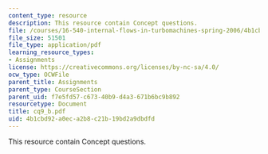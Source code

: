 ```yaml
---
content_type: resource
description: This resource contain Concept questions.
file: /courses/16-540-internal-flows-in-turbomachines-spring-2006/4b1cbd92a0eca2b8c21b19bd2a9dbdfd_cq9_b.pdf
file_size: 51501
file_type: application/pdf
learning_resource_types:
- Assignments
license: https://creativecommons.org/licenses/by-nc-sa/4.0/
ocw_type: OCWFile
parent_title: Assignments
parent_type: CourseSection
parent_uid: f7e5fd57-c673-40b9-d4a3-671b6bc9b892
resourcetype: Document
title: cq9_b.pdf
uid: 4b1cbd92-a0ec-a2b8-c21b-19bd2a9dbdfd
---
```

This resource contain Concept questions.